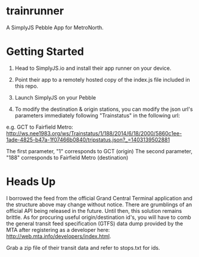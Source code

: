 trainrunner
===========

A SimplyJS Pebble App for MetroNorth.

# Getting Started #

1. Head to SimplyJS.io and install their app runner on your device.

2. Point their app to a remotely hosted copy of the index.js file included in this repo.

3. Launch SimplyJS on your Pebble

4. To modify the destination & origin stations, you can modify the json url's parameters immediately following "Trainstatus" in the following url:

e.g. GCT to Fairfield Metro:
http://ws.nee1983.org/ws/Trainstatus/1/188/2014/6/18/2000/5860c1ee-1ade-4825-b47a-1f07466b0840/tripstatus.json?_=1403139502881

The first parameter, "1" corresponds to GCT (origin)
The second parameter, "188" corresponds to Fairfield Metro (destination)

# Heads Up #

I borrowed the feed from the official Grand Central Terminal application and the structure above may change without notice.  There are grumblings of an official API being released in the future.  Until then, this solution remains brittle.  As for procuring useful origin/destination id's, you will have to comb the general transit feed specification (GTFS) data dump provided by the MTA after registering as a developer here: http://web.mta.info/developers/index.html.

Grab a zip file of their transit data and refer to stops.txt for ids.
